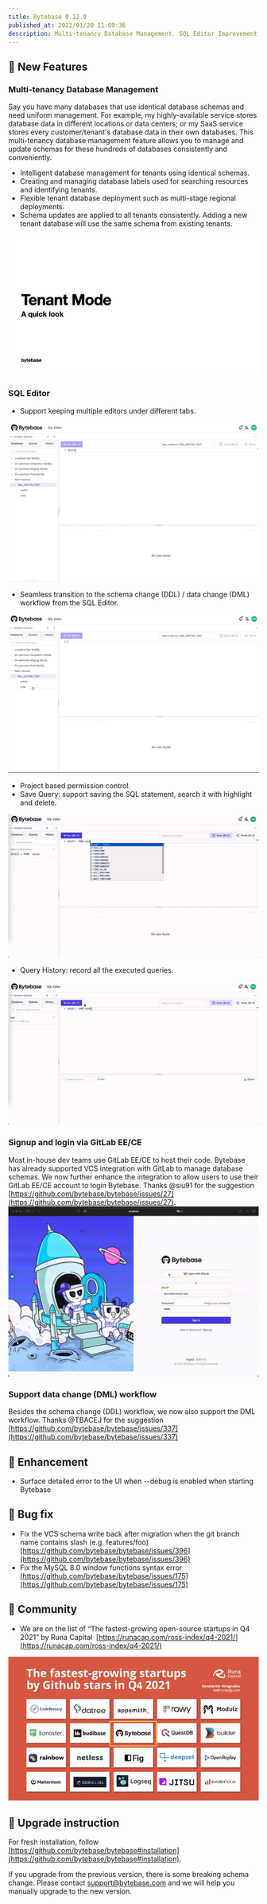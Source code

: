 ```yaml
---
title: Bytebase 0.12.0
published_at: 2022/01/20 11:09:36
description: Multi-tenancy Database Management. SQL Editor Improvement. Signup and login via GitLab EE/CE. DML workflow
---
```


## 🚀 New Features

### Multi-tenancy Database Management

Say you have many databases that use identical database schemas and need uniform management. For example, my highly-available service stores database data in different locations or data centers; or my SaaS service stores every customer/tenant's database data in their own databases. This multi-tenancy database management feature allows you to manage and update schemas for these hundreds of databases consistently and conveniently.

- Intelligent database management for tenants using identical schemas.
- Creating and managing database labels used for searching resources and identifying tenants.
- Flexible tenant database deployment such as multi-stage regional deployments.
- Schema updates are applied to all tenants consistently. Adding a new tenant database will use the same schema from existing tenants.

![_](/static/changelog/0.12.0/tenant-mode.gif)

### SQL Editor

- Support keeping multiple editors under different tabs.

![_](/static/changelog/0.12.0/sql-editor-tab.gif)

- Seamless transition to the schema change (DDL) / data change (DML) workflow from the SQL Editor.

![_](/static/changelog/0.12.0/sql-editor-workflow.gif)

- Project based permission control.
- Save Query: support saving the SQL statement, search it with highlight and delete.

![_](/static/changelog/0.12.0/sql-editor-saved-query.gif)

- Query History: record all the executed queries.

![_](/static/changelog/0.12.0/sql-editor-query-history.gif)

### Signup and login via GitLab EE/CE

Most in-house dev teams use GitLab EE/CE to host their code. Bytebase has already supported VCS integration with GitLab to manage database schemas. We now further enhance the integration to allow users to use their GitLab EE/CE account to login Bytebase. Thanks @siu91 for the suggestion [https://github.com/bytebase/bytebase/issues/27](https://github.com/bytebase/bytebase/issues/27).
![_](/static/blog-changelog-assets/2022/01/gitlablogin.gif)

### Support data change (DML) workflow

Besides the schema change (DDL) workflow, we now also support the DML workflow. Thanks @TBACEJ for the suggestion [https://github.com/bytebase/bytebase/issues/337](https://github.com/bytebase/bytebase/issues/337)

## 🎄 Enhancement

- Surface detailed error to the UI when --debug is enabled when starting Bytebase

## 🐞 Bug fix

- Fix the VCS schema write back after migration when the git branch name contains slash (e.g. features/foo) [https://github.com/bytebase/bytebase/issues/396](https://github.com/bytebase/bytebase/issues/396)
- Fix the MySQL 8.0 window functions syntax error [https://github.com/bytebase/bytebase/issues/175](https://github.com/bytebase/bytebase/issues/175)

## 🎠 Community

- We are on the list of “The fastest-growing open-source startups in Q4 2021” by Runa Capital  [https://runacap.com/ross-index/q4-2021/](https://runacap.com/ross-index/q4-2021/)

![_](/static/changelog/0.12.0/runa-capital.webp)

## 📕 Upgrade instruction

For fresh installation, follow [https://github.com/bytebase/bytebase#installation](https://github.com/bytebase/bytebase#installation).

If you upgrade from the previous version, there is some breaking schema change. Please contact support@bytebase.com and we will help you manually upgrade to the new version.
